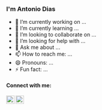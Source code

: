 <!--
**accdias/accdias** is a ✨ _special_ ✨ repository because its `README.md` (this file) appears on your GitHub profile.
Here are some ideas to get you started:
-->


### I'm Antonio Dias 

- 🔭 I’m currently working on ...
- 🌱 I’m currently learning ...
- 👯 I’m looking to collaborate on ...
- 🤔 I’m looking for help with ...
- 💬 Ask me about ...
- 📫 How to reach me: ...
- 😄 Pronouns: ...
- ⚡ Fun fact: ...

#### Connect with me:

[<img align="left" alt="accdias | LinkedIn" width="22px" src="https://cdn.jsdelivr.net/npm/simple-icons@v3/icons/linkedin.svg" />][linkedin]
[<img align="left" alt="accdias | StackOverflow" width="22px" src="https://cdn.jsdelivr.net/npm/simple-icons@v3/icons/stackoverflow.svg" />][stackoverflow]

[linkedin]: https://linkedin.com/in/accdias
[stackoverflow]: https://stackoverflow.com/users/6789321/accdias
